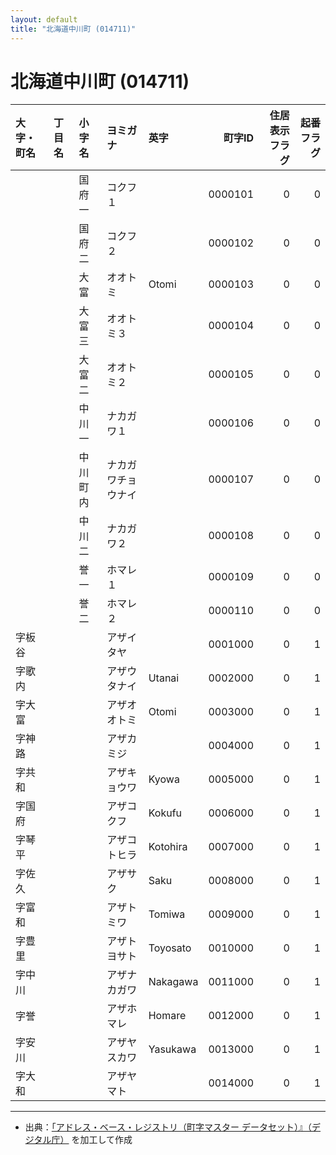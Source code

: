 ```yaml
---
layout: default
title: "北海道中川町 (014711)"
---
```


# 北海道中川町 (014711)

| 大字・町名 | 丁目名 | 小字名 | ヨミガナ | 英字 | 町字ID | 住居表示フラグ | 起番フラグ |
|:--------|:------|:------|:-----------------|:---------------------|--------:|----------:|--------:|
|  |  | 国府一 | コクフ１ |  | 0000101 | 0 | 0 |
|  |  | 国府二 | コクフ２ |  | 0000102 | 0 | 0 |
|  |  | 大富 | オオトミ | Otomi | 0000103 | 0 | 0 |
|  |  | 大富三 | オオトミ３ |  | 0000104 | 0 | 0 |
|  |  | 大富二 | オオトミ２ |  | 0000105 | 0 | 0 |
|  |  | 中川一 | ナカガワ１ |  | 0000106 | 0 | 0 |
|  |  | 中川町内 | ナカガワチョウナイ |  | 0000107 | 0 | 0 |
|  |  | 中川二 | ナカガワ２ |  | 0000108 | 0 | 0 |
|  |  | 誉一 | ホマレ１ |  | 0000109 | 0 | 0 |
|  |  | 誉二 | ホマレ２ |  | 0000110 | 0 | 0 |
| 字板谷 |  |  | アザイタヤ |  | 0001000 | 0 | 1 |
| 字歌内 |  |  | アザウタナイ | Utanai | 0002000 | 0 | 1 |
| 字大富 |  |  | アザオオトミ | Otomi | 0003000 | 0 | 1 |
| 字神路 |  |  | アザカミジ |  | 0004000 | 0 | 1 |
| 字共和 |  |  | アザキョウワ | Kyowa | 0005000 | 0 | 1 |
| 字国府 |  |  | アザコクフ | Kokufu | 0006000 | 0 | 1 |
| 字琴平 |  |  | アザコトヒラ | Kotohira | 0007000 | 0 | 1 |
| 字佐久 |  |  | アザサク | Saku | 0008000 | 0 | 1 |
| 字富和 |  |  | アザトミワ | Tomiwa | 0009000 | 0 | 1 |
| 字豊里 |  |  | アザトヨサト | Toyosato | 0010000 | 0 | 1 |
| 字中川 |  |  | アザナカガワ | Nakagawa | 0011000 | 0 | 1 |
| 字誉 |  |  | アザホマレ | Homare | 0012000 | 0 | 1 |
| 字安川 |  |  | アザヤスカワ | Yasukawa | 0013000 | 0 | 1 |
| 字大和 |  |  | アザヤマト |  | 0014000 | 0 | 1 |

---

- 出典：[「アドレス・ベース・レジストリ（町字マスター データセット）』（デジタル庁）](https://www.digital.go.jp/policies/base_registry_address/) を加工して作成